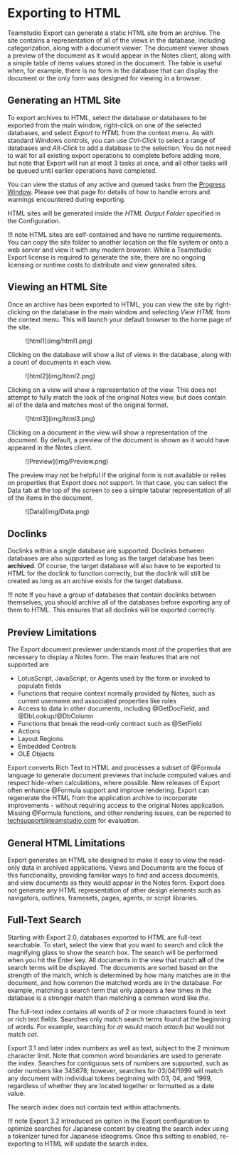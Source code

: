 # Exporting to HTML

Teamstudio Export can generate a static HTML site from an archive. The site contains a representation of all of the views in the database, including categorization, along with a document viewer. The document viewer shows a preview of the document as it would appear in the Notes client, along with a simple table of items values stored in the document. The table is useful when, for example, there is no form in the database that can display the document or the only form was designed for viewing in a browser. 

## Generating an HTML Site
To export archives to HTML, select the database or databases to be exported from the main window, right-click on one of the selected databases, and select *Export to HTML* from the context menu. As with standard Windows controls, you can use *Ctrl-Click* to select a range of databases and *Alt-Click* to add a database to the selection. You do not need to wait for all existing export operations to complete before adding more, but note that Export will run at most 3 tasks at once, and all other tasks will be queued until earlier operations have completed.

You can view the status of any active and queued tasks from the [Progress Window](progress.md). Please see that page for details of how to handle errors and warnings encountered during exporting.

HTML sites will be generated inside the *HTML Output Folder* specified in the Configuration.

!!! note
    HTML sites are self-contained and have no runtime requirements. You can copy the site folder to another location on the file system or onto a web server and view it with any modern browser. While a Teamstudio Export license is required to generate the site, there are no ongoing licensing or runtime costs to distribute and view generated sites.
    
## Viewing an HTML Site
Once an archive has been exported to HTML, you can view the site by right-clicking on the database in the main window and selecting *View HTML* from the context menu. This will launch your default browser to the home page of the site.

<figure markdown="1">
  ![html1](img/html1.png)
</figure>

Clicking on the database will show a list of views in the database, along with a count of documents in each view.

<figure markdown="1">
   ![html2](img/html2.png)
</figure>

Clicking on a view will show a representation of the view. This does not attempt to fully match the look of the original Notes view, but does contain all of the data and matches most of the original format.

<figure markdown="1">
  ![html3](img/html3.png)
</figure>

Clicking on a document in the view will show a representation of the document. By default, a preview of the document is shown as it would have appeared in the Notes client.

<figure markdown="1">
  ![Preview](img/Preview.png)
</figure>

The preview may not be helpful if the original form is not available or relies on properties that Export does not support. In that case, you can select the Data tab at the top of the screen to see a simple tabular representation of all of the items in the document.

<figure markdown="1">
  ![Data](img/Data.png)
</figure>

## Doclinks
Doclinks within a single database are supported. Doclinks between databases are also supported as long as the target database has been **archived**. Of course, the target database will also have to be exported to HTML for the doclink to function correctly, but the doclink will still be created as long as an archive exists for the target database.

!!! note
    If you have a group of databases that contain doclinks between themselves, you should archive
    all of the databases before exporting any of them to HTML. This ensures that all doclinks will
    be exported correctly.
        
## Preview Limitations
The Export document previewer understands most of the properties that are necessary to display a Notes form. The main features that are not supported are

* LotusScript, JavaScript, or Agents used by the form or invoked to populate fields
* Functions that require context normally provided by Notes, such as current username and associated properties like roles
* Access to data in other documents, including @GetDocField, and @DbLookup/@DbColumn
* Functions that break the read-only contract such as @SetField
* Actions
* Layout Regions
* Embedded Controls
* OLE Objects

Export converts Rich Text to HTML and processes a subset of @Formula language to generate document previews that include computed values and respect hide-when calculations, where possible. New releases of Export often enhance @Formula support and improve rendering. Export can regenerate the HTML from the application archive to incorporate improvements - without requiring access to the original Notes application. Missing @Formula functions, and other rendering issues, can be reported to [techsupport@teamstudio.com](mailto:techsupport@teamstudio.com) for evaluation.

## General HTML Limitations
Export generates an HTML site designed to make it easy to view the read-only data in archived applications. Views and Documents are the focus of this functionality, providing familiar ways to find and access documents, and view documents as they would appear in the Notes form. Export does not generate any HTML representation of other design elements such as navigators, outlines, framesets, pages, agents, or script libraries.

## Full-Text Search
Starting with Export 2.0, databases exported to HTML are full-text searchable. To start, select the view that you want to search and click the magnifying glass to show the search box. The search will be performed when you hit the Enter key. All documents in the view that match **all** of the search terms will be displayed. The documents are sorted based on the strength of the match, which is determined by how many matches are in the document, and how common the matched words are in the database. For example, matching a search term that only appears a few times in the database is a stronger match than matching a common word like *the*.

The full-text index contains all words of 2 or more characters found in text or rich text fields. Searches only match search terms found at the beginning of words. For example, searching for *at* would match *attach* but would not match *cat*.

Export 3.1 and later index numbers as well as text, subject to the 2 minimum character limit. Note that common word boundaries are used to generate the index. Searches for contiguous sets of numbers are supported, such as order numbers like 345678; however, searches for 03/04/1999 will match any document with individual tokens beginning with 03, 04, and 1999, regardless of whether they are located together or formatted as a date value.

The search index does not contain text within attachments.

!!! note
    Export 3.2 introduced an option in the Export configuration to optimize searches for
    Japanese content by creating the search index using a tokenizer tuned for Japanese ideograms.
    Once this setting is enabled, re-exporting to HTML will update the search index.
  
